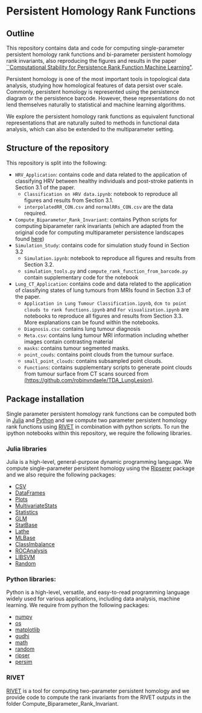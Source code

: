# Persistent Homology Rank Functions

<!-- Outline -->
## Outline

This repository contains data and code for computing single-parameter persistent homology rank functions and bi-parameter persistent homology rank invariants, also reproducing the figures and results in the paper [``Computational Stability for Persistence
Rank Function Machine Learning"](cite).

Persistent homology is one of the most important tools in topological data analysis, studying how homological features of data persist over scale. Commonly, persistent homology is represented using the persistence diagram or the persistence barcode. However, these representations do not lend themselves naturally to statistical and machine learning algorithms. 

We explore the persistent homology rank functions as equivalent functional representations that are naturally suited to methods in functional data analysis, which can also be extended to the multiparameter setting.

<!-- Structure of the repository -->
## Structure of the repository
This repository is split into the following:
- `HRV_Application`: contains code and data related to the application of classifying HRV between healthy individuals and post-stroke patients in Section 3.1 of the paper.
    -  `Classification on HRV data.ipynb`: notebook to reproduce all figures and results from Section 3.1.
    -  `interpolatedRR_CON.csv` and `normalRRs_CON.csv` are the data required.
- `Compute_Biparameter_Rank_Invariant`: contains Python scripts for computing biparameter rank invariants (which are adapted from the original code for computing multiparameter persistence landscapes found [here](https://github.com/OliverVipond/Multiparameter_Persistence_Landscapes/tree/master))
- `Simulation_Study`: contains code for simulation study found in Section 3.2
    - `Simulation.ipynb`: notebook to reproduce all figures and results from Section 3.2.
    - `simulation_tools.py` and `compute_rank_function_from_barcode.py` contain supplementary code for the notebook
- `Lung_CT_Application`: contains code and data related to the application of classifying states of lung tumours from MRIs found in Section 3.3 of the paper.
    - `Application in Lung Tumour Classification.ipynb`, `dcm to point clouds to rank functions.ipynb` and `For visualization.ipynb` are notebooks to reproduce all figures and results from Section 3.3. More explanations can be found within the notebooks.
    - `Diagnosis.csv`: contains lung tumour diagnosis
    - `Meta.csv`: contains lung tumour MRI information including whether images contain contrasting material
    - `masks`: contains tumour segmented masks.
    - `point_couds`: contains point clouds from the tumour surface.
    - `small_point_clouds`: contains subsampled point clouds.
    - `Functions`: contains supplementary scripts to generate point clouds from tumour surface from CT scans sourced from [(https://github.com/robinvndaele/TDA_LungLesion)](https://github.com/robinvndaele/TDA_LungLesion/blob/master/Scripts/TDAtumor.ipynb).

<!-- Package installation -->
## Package installation
Single parameter persistent homology rank functions can be computed both in [Julia](https://julialang.org/) and [Python](https://www.python.org/) and we compute two parameter persistent homology rank functions using [RIVET](https://rivet.readthedocs.io/en/latest/) in combination with python scripts. To run the ipython notebooks within this repository, we require the following libraries.

### Julia libraries 
Julia is a high-level, general-purpose dynamic programming language.
We compute single-parameter persistent homology using the [Ripserer](https://mtsch.github.io/Ripserer.jl/dev/) package and we also require the following packages:
- [CSV](https://csv.juliadata.org/stable/)
- [DataFrames](https://dataframes.juliadata.org/stable/)
- [Plots](https://docs.juliaplots.org/latest/tutorial/)
- [MultivariateStats](https://github.com/JuliaStats/MultivariateStats.jl)
- [Statistics](https://docs.julialang.org/en/v1/stdlib/Statistics/)
- [GLM](https://juliastats.org/GLM.jl/stable/)
- [StatBase](https://juliastats.org/StatsBase.jl/stable/)
- [Lathe](https://github.com/ChifiSource/Lathe.jl)
- [MLBase](https://github.com/JuliaStats/MLBase.jl)
- [ClassImbalance](https://juliapackages.com/p/classimbalance)
- [ROCAnalysis](https://github.com/davidavdav/ROCAnalysis.jl)
- [LIBSVM](https://github.com/JuliaML/LIBSVM.jl)
- [Random](https://docs.julialang.org/en/v1/stdlib/Random/)

### Python libraries:
Python is a high-level, versatile, and easy-to-read programming language widely used for various applications, including data analysis, machine learning.
We require from python the following packages:
- [numpy](https://numpy.org)
- [os](https://docs.python.org/3/library/os.html)
- [matplotlib](https://matplotlib.org/)
- [gudhi](https://gudhi.inria.fr/python/latest/)
- [math](https://docs.python.org/3/library/math.html)
- [random](https://docs.python.org/3/library/random.html)
- [ripser](https://ripser.scikit-tda.org/en/latest/)
- [persim](https://persim.scikit-tda.org/en/latest/)

### RIVET 
[RIVET](https://rivet.readthedocs.io/en/latest/) is a tool for computing two-parameter persistent homology and we provide code to compute the rank invariants from the RIVET outputs in the folder Compute_Biparameter_Rank_Invariant.









<!-- MARKDOWN LINKS & IMAGES -->
<!-- https://www.markdownguide.org/basic-syntax/#reference-style-links -->
[julia-logo]: https://julialang.org/assets/infra/logo.svg
[julia-url]: https://julialang.org/


